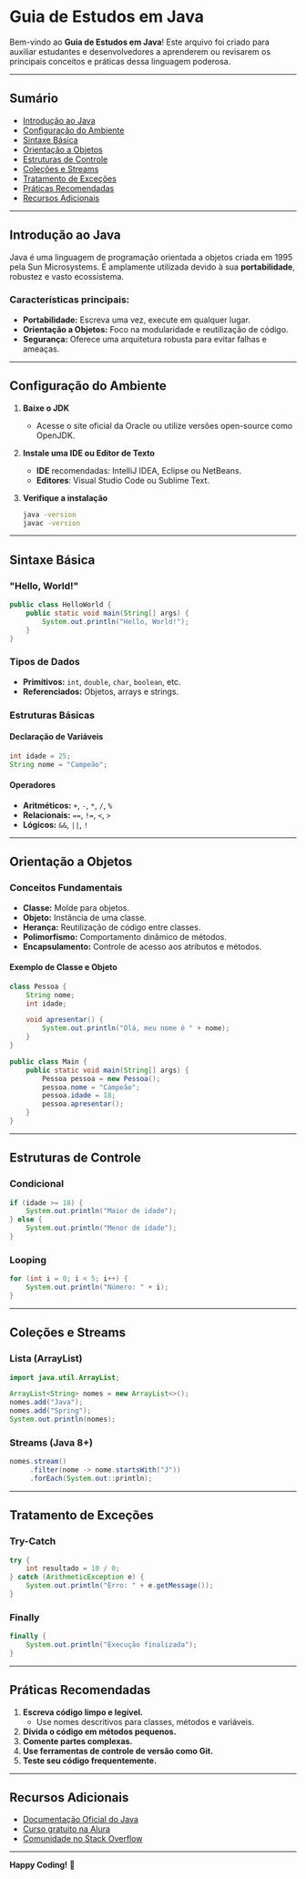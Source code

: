 # Guia de Estudos em Java

Bem-vindo ao **Guia de Estudos em Java**! Este arquivo foi criado para auxiliar estudantes e desenvolvedores a aprenderem ou revisarem os principais conceitos e práticas dessa linguagem poderosa.

---

## Sumário
- [Introdução ao Java](#introdução-ao-java)
- [Configuração do Ambiente](#configuração-do-ambiente)
- [Sintaxe Básica](#sintaxe-básica)
- [Orientação a Objetos](#orientação-a-objetos)
- [Estruturas de Controle](#estruturas-de-controle)
- [Coleções e Streams](#coleções-e-streams)
- [Tratamento de Exceções](#tratamento-de-exceções)
- [Práticas Recomendadas](#práticas-recomendadas)
- [Recursos Adicionais](#recursos-adicionais)

---

## Introdução ao Java
Java é uma linguagem de programação orientada a objetos criada em 1995 pela Sun Microsystems. É amplamente utilizada devido à sua **portabilidade**, robustez e vasto ecossistema.

### Características principais:
- **Portabilidade:** Escreva uma vez, execute em qualquer lugar.
- **Orientação a Objetos:** Foco na modularidade e reutilização de código.
- **Segurança:** Oferece uma arquitetura robusta para evitar falhas e ameaças.

---

## Configuração do Ambiente

1. **Baixe o JDK**
   - Acesse o site oficial da Oracle ou utilize versões open-source como OpenJDK.

2. **Instale uma IDE ou Editor de Texto**
   - **IDE** recomendadas: IntelliJ IDEA, Eclipse ou NetBeans.
   - **Editores**: Visual Studio Code ou Sublime Text.

3. **Verifique a instalação**
   ```bash
   java -version
   javac -version
   ```

---

## Sintaxe Básica

### "Hello, World!"
```java
public class HelloWorld {
    public static void main(String[] args) {
        System.out.println("Hello, World!");
    }
}
```

### Tipos de Dados
- **Primitivos:** `int`, `double`, `char`, `boolean`, etc.
- **Referenciados:** Objetos, arrays e strings.

### Estruturas Básicas
#### Declaração de Variáveis
```java
int idade = 25;
String nome = "Campeão";
```
#### Operadores
- **Aritméticos:** `+`, `-`, `*`, `/`, `%`
- **Relacionais:** `==`, `!=`, `<`, `>`
- **Lógicos:** `&&`, `||`, `!`

---

## Orientação a Objetos

### Conceitos Fundamentais
- **Classe:** Molde para objetos.
- **Objeto:** Instância de uma classe.
- **Herança:** Reutilização de código entre classes.
- **Polimorfismo:** Comportamento dinâmico de métodos.
- **Encapsulamento:** Controle de acesso aos atributos e métodos.

#### Exemplo de Classe e Objeto
```java
class Pessoa {
    String nome;
    int idade;

    void apresentar() {
        System.out.println("Olá, meu nome é " + nome);
    }
}

public class Main {
    public static void main(String[] args) {
        Pessoa pessoa = new Pessoa();
        pessoa.nome = "Campeão";
        pessoa.idade = 18;
        pessoa.apresentar();
    }
}
```

---

## Estruturas de Controle

### Condicional
```java
if (idade >= 18) {
    System.out.println("Maior de idade");
} else {
    System.out.println("Menor de idade");
}
```

### Looping
```java
for (int i = 0; i < 5; i++) {
    System.out.println("Número: " + i);
}
```

---

## Coleções e Streams

### Lista (ArrayList)
```java
import java.util.ArrayList;

ArrayList<String> nomes = new ArrayList<>();
nomes.add("Java");
nomes.add("Spring");
System.out.println(nomes);
```

### Streams (Java 8+)
```java
nomes.stream()
     .filter(nome -> nome.startsWith("J"))
     .forEach(System.out::println);
```

---

## Tratamento de Exceções

### Try-Catch
```java
try {
    int resultado = 10 / 0;
} catch (ArithmeticException e) {
    System.out.println("Erro: " + e.getMessage());
}
```

### Finally
```java
finally {
    System.out.println("Execução finalizada");
}
```

---

## Práticas Recomendadas

1. **Escreva código limpo e legível.**
   - Use nomes descritivos para classes, métodos e variáveis.
2. **Divida o código em métodos pequenos.**
3. **Comente partes complexas.**
4. **Use ferramentas de controle de versão como Git.**
5. **Teste seu código frequentemente.**

---

## Recursos Adicionais

- [Documentação Oficial do Java](https://docs.oracle.com/en/java/)
- [Curso gratuito na Alura](https://www.alura.com.br/)
- [Comunidade no Stack Overflow](https://stackoverflow.com/questions/tagged/java)

---

**Happy Coding!** 🚀
